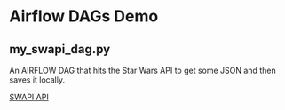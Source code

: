 # Airflow DAGs Demo
## my_swapi_dag.py
An AIRFLOW DAG that hits the Star Wars API to get some JSON and then saves it locally.  

[SWAPI API](https://swapi.dev/) 
